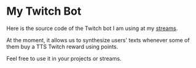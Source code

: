 # My Twitch Bot

Here is the source code of the Twitch bot I am using at my [streams](https://twitch.tv/qbnk). 

At the moment, it allows us to synthesize users' texts whenever some of them buy a TTS Twitch
reward using points.

Feel free to use it in your projects or streams.
